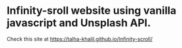 # Infinity-sroll website using vanilla javascript and Unsplash API.
Check this site at https://talha-khalil.github.io/Infinity-scroll/
